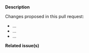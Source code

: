 <!--   Thank you for your contribution. Before you submit the pull request:
1. Follow contributing guidelines, templates, the recommended Git workflow, and any related documentation.
2. Read and submit the required Contributor Licence Agreements (https://github.com/kyma-project/community/blob/main/CONTRIBUTING.md#agreements-and-licenses).
3. Test your changes and attach their results to the pull request.
4. Update the relevant documentation.

If the pull request requires a decision, follow the [decision-making process](https://github.com/kyma-project/community/blob/main/governance.md) and replace the PR template with the [decision record template](https://github.com/kyma-project/community/blob/main/.github/ISSUE_TEMPLATE/decision-record.md).
-->

**Description**

Changes proposed in this pull request:

- ...
- ...
- ...

**Related issue(s)**
<!-- If you refer to a particular issue, provide its number. For example, `Resolves #123`, `Fixes #43`, or `See also #33`. -->